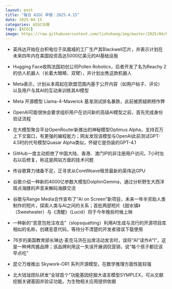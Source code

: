 ```yaml
---
layout: post
title: "每日 AIGC 早报：2025.4.15"
date: 2025-04-15
categories: AIGC日报
tags: [AIGC]
image: https://raw.githubusercontent.com/lishuhang/img/master/2025/04/0415-d.jpg
---
```


- 英伟达开始在台积电位于凤凰城的工厂生产其Blackwell芯片，并表示计划在未来四年内在美国投资高达5000亿美元的AI基础设施

- Hugging Face收购法国初创公司Pollen Robotics，后者开发了名为Reachy 2的仿人机器人（长着大眼睛、双臂），并计划出售这款机器人

- Meta表示，计划从本周起在欧盟范围内基于公开内容（如用户帖子、评论）以及用户与其AI的互动来训练其AI模型

- Meta 开源模型 Llama-4-Maverick 基准测试排名暴跌，此前被质疑刷榜作弊

- OpenAI可能很快会要求组织用户在访问新的高级AI模型之前，首先完成身份验证流程

- 在大模型聚合平台OpenRouter新推出的神秘模型Optimus Alpha，支持百万上下文窗口，有更强的编程能力；网友发现该模型与OpenAI此前测试GPT-4.5时的代号模型Quasar Alpha类似，怀疑它是伪装的GPT-4.1

- GitHub一度主动拒绝了中国大陆、香港、澳门IP的非注册用户访问，7小时左右以后修复，称这是网站方面的技术问题

- 传谷歌算力储备不足，正寻求从CoreWeave租赁最新的英伟达GPU

- 谷歌介绍一种新的4000亿参数大模型DolphinGemma，通过分析野生大西洋斑点海豚的声音来解码海豚交流

- 谷歌与Range Media合作宣布了“AI on Screen”新项目，未来一年半资助人类制作的短片，探索人类与AI之间的关系；首批两部短片《甜水镇》（Sweetwater）与《清醒》（Lucid）将于今年晚些时候上映

- 一种新的“恶意包抢注攻击”（slopsquatting）利用AI生成与流行的开源项目库相似的名称，创建恶意代码，等待分不清楚的开发者错误下载使用

- 76岁的美国教育部长琳达·麦克马洪在出席活动发言时，误将“AI”读作A“1”，这是一种烤肉酱品牌；该品牌利用这一失误开展调侃营销，说“每个孩子都应该早点吃”

- 昆仑万维推出 Skywork-OR1 系列开源模型，在数学推理方面性能较强

- 北大钱珑团队研发“全球首个”功能基因挖掘大语言模型SYMPLEX，可从文献挖掘关键基因并验证功能，为生物相关应用提供依据